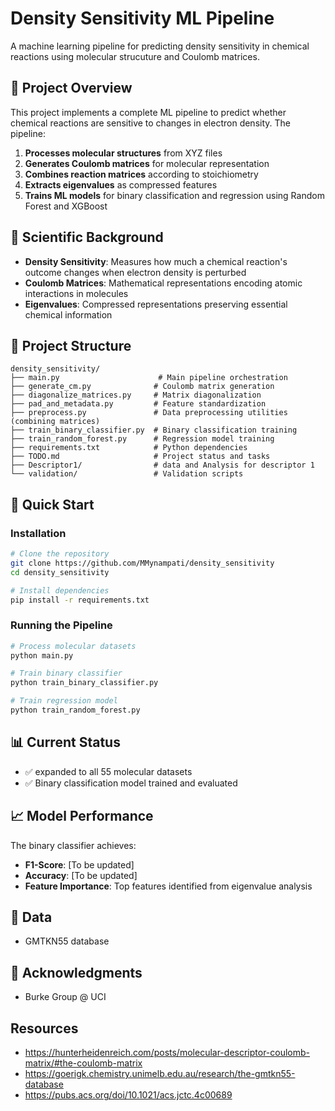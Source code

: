 # Density Sensitivity ML Pipeline

A machine learning pipeline for predicting density sensitivity in chemical reactions using molecular strucuture and Coulomb matrices.

## 🎯 Project Overview

This project implements a complete ML pipeline to predict whether chemical reactions are sensitive to changes in electron density. The pipeline:

1. **Processes molecular structures** from XYZ files
2. **Generates Coulomb matrices** for molecular representation
3. **Combines reaction matrices** according to stoichiometry
4. **Extracts eigenvalues** as compressed features
5. **Trains ML models** for binary classification and regression using Random Forest and XGBoost

## 🔬 Scientific Background

- **Density Sensitivity**: Measures how much a chemical reaction's outcome changes when electron density is perturbed
- **Coulomb Matrices**: Mathematical representations encoding atomic interactions in molecules
- **Eigenvalues**: Compressed representations preserving essential chemical information

## 📁 Project Structure

```
density_sensitivity/
├── main.py                      # Main pipeline orchestration
├── generate_cm.py              # Coulomb matrix generation
├── diagonalize_matrices.py     # Matrix diagonalization
├── pad_and_metadata.py         # Feature standardization
├── preprocess.py               # Data preprocessing utilities (combining matrices) 
├── train_binary_classifier.py  # Binary classification training
├── train_random_forest.py      # Regression model training
├── requirements.txt            # Python dependencies
├── TODO.md                     # Project status and tasks
├── Descriptor1/                # data and Analysis for descriptor 1 
└── validation/                 # Validation scripts
```

## 🚀 Quick Start

### Installation

```bash
# Clone the repository
git clone https://github.com/MMynampati/density_sensitivity
cd density_sensitivity

# Install dependencies
pip install -r requirements.txt
```

### Running the Pipeline

```bash
# Process molecular datasets
python main.py

# Train binary classifier
python train_binary_classifier.py

# Train regression model
python train_random_forest.py
```

## 📊 Current Status

- ✅ expanded to all 55 molecular datasets
- ✅ Binary classification model trained and evaluated
  
## 📈 Model Performance

The binary classifier achieves:
- **F1-Score**: [To be updated]
- **Accuracy**: [To be updated]
- **Feature Importance**: Top features identified from eigenvalue analysis


## 📝 Data 

- GMTKN55 database 

## 🙏 Acknowledgments

- Burke Group @ UCI

##  Resources
- https://hunterheidenreich.com/posts/molecular-descriptor-coulomb-matrix/#the-coulomb-matrix
- https://goerigk.chemistry.unimelb.edu.au/research/the-gmtkn55-database
- https://pubs.acs.org/doi/10.1021/acs.jctc.4c00689
 
